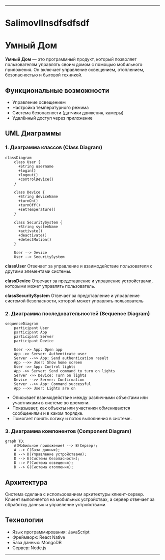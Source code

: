 
---

# SalimovIlnsdfsdfsdf
# Умный Дом

**Умный Дом** — это программный продукт, который позволяет пользователям управлять своим домом с помощью мобильного приложения. Он включает управление освещением, отоплением, безопасностью и бытовой техникой.

## Функциональные возможности
- Управление освещением
- Настройка температурного режима
- Система безопасности (датчики движения, камеры)
- Удалённый доступ через приложение

## UML Диаграммы

### 1. Диаграмма классов (Class Diagram)

```mermaid
classDiagram
    class User {
      +String username
      +login()
      +logout()
      +controlDevice()
    }

    class Device {
      +String deviceName
      +turnOn()
      +turnOff()
      +setTemperature()
    }

    class SecuritySystem {
      +String systemName
      +activate()
      +deactivate()
      +detectMotion()
    }

    User --> Device
    User --> SecuritySystem
```

**classUser** Отвечает за управление и взаимодействие пользователя с другими элементами системы.

**classDevice** Отвечает за представление и управление устройствами, которыми может управлять пользователь.

**classSecuritySystem** Отвечает за представление и управление системой безопасности, которой может управлять пользователь

### 2. Диаграмма последовательностей (Sequence Diagram)

```mermaid
sequenceDiagram
    participant User
    participant App
    participant Server
    participant Device

    User ->> App: Open app
    App ->> Server: Authenticate user
    Server -->> App: Send authentication result
    App -->> User: Show home screen
    User ->> App: Control lights
    App ->> Server: Send command to turn on lights
    Server ->> Device: Turn on lights
    Device -->> Server: Confirmation
    Server -->> App: Command successful
    App -->> User: Lights are on
```

 - Описывает взаимодействие между различными объектами или участниками в системе во времени.
 - Показывает, как объекты или участники обмениваются сообщениями и в каком порядке. 
 - Помогает понять логику и поток выполнения в системе.
   
### 3. Диаграмма компонентов (Component Diagram)

```mermaid
graph TD;
    A(Мобильное приложение) --> B(Сервер);
    A --> C(База данных);
    B --> D(Управление устройствами);
    D --> E(Системы безопасности);
    D --> F(Система освещения);
    D --> G(Система отопления);
```

## Архитектура
Система сделана с использованием архитектуры клиент-сервер. Клиент выполняется на мобильных устройствах, а сервер отвечает за обработку данных и управление устройствами.

## Технологии
- Язык программирования: JavaScript
- Фреймворк: React Native
- База данных: MongoDB
- Сервер: Node.js
---
